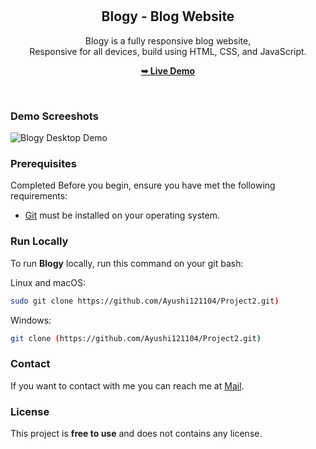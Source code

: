 <div align="center">
  


  <br />
  <br />

  <h2 align="center">Blogy - Blog Website</h2>

  Blogy is a fully responsive blog website, <br />Responsive for all devices, build using HTML, CSS, and JavaScript.

  <a href="https://github.com/Ayushi121104/Project2.git"><strong>➥ Live Demo</strong></a>

</div>

<br />

### Demo Screeshots

![Blogy Desktop Demo](./readme-images/desktop.png "Desktop Demo")

### Prerequisites
Completed
Before you begin, ensure you have met the following requirements:

* [Git](https://git-scm.com/downloads "Download Git") must be installed on your operating system.

### Run Locally

To run **Blogy** locally, run this command on your git bash:

Linux and macOS:

```bash
sudo git clone https://github.com/Ayushi121104/Project2.git)
```

Windows:

```bash
git clone (https://github.com/Ayushi121104/Project2.git)
```

### Contact

If you want to contact with me you can reach me at [Mail](ayushi121104@gmail.com).

### License

This project is **free to use** and does not contains any license.
